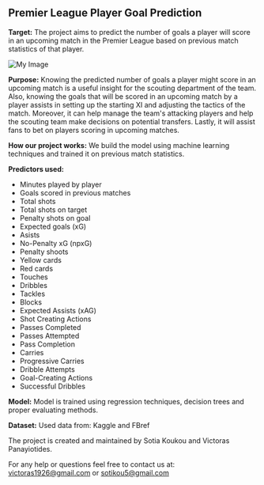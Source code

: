 **Premier League Player Goal Prediction**
---
**Target:**
The project aims to predict the number of goals a player will score in an upcoming match in the Premier League based on previous match statistics of that player.


![My Image](https://images.app.goo.gl/x4rfQKGSxEZtVNH18.png)


**Purpose:**
Knowing the predicted number of goals a player might score in an upcoming match is a useful insight for the scouting department of the team. Also, knowing the goals that will be scored in an upcoming match by a player assists in setting up the starting XI and adjusting the tactics of the match. Moreover, it can help manage the team's attacking players and help the scouting team make decisions on potential transfers. Lastly, it will assist fans to bet on players scoring in upcoming matches.

**How our project works:**
We build the model using machine learning techniques and trained it on previous match statistics.

**Predictors used:**
- Minutes played by player
- Goals scored in previous matches
- Total shots
- Total shots on target
- Penalty shots on goal
- Expected goals (xG)
- Asists
- No-Penalty xG (npxG)
- Penalty shoots
- Yellow cards
- Red cards
- Touches
- Dribbles
- Tackles
- Blocks
- Expected Assists (xAG)
- Shot Creating Actions
- Passes Completed
- Passes Attempted
- Pass Completion
- Carries
- Progressive Carries
- Dribble Attempts
- Goal-Creating Actions
- Successful Dribbles


**Model:**
Model is trained using regression techniques, decision trees and proper evaluating methods.

**Dataset:**
Used data from: Kaggle and FBref






The project is created and maintained by Sotia Koukou and Victoras Panayiotides.

For any help or questions feel free to contact us at: victoras1926@gmail.com or sotikou5@gmail.com
 
